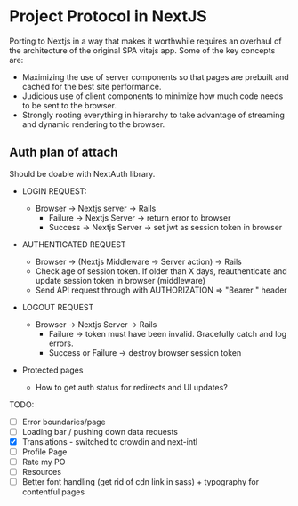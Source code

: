 # Project Protocol in NextJS

Porting to Nextjs in a way that makes it worthwhile requires an overhaul of the architecture of the original SPA vitejs app. Some of the key concepts are:

- Maximizing the use of server components so that pages are prebuilt and cached for the best site performance.
- Judicious use of client components to minimize how much code needs to be sent to the browser.
- Strongly rooting everything in hierarchy to take advantage of streaming and dynamic rendering to the browser.

## Auth plan of attach

Should be doable with NextAuth library.

- LOGIN REQUEST:

  - Browser -> Nextjs server -> Rails
    - Failure -> Nextjs Server -> return error to browser
    - Success -> Nextjs Server -> set jwt as session token in browser

- AUTHENTICATED REQUEST

  - Browser -> (Nextjs Middleware -> Server action) -> Rails
  - Check age of session token. If older than X days, reauthenticate and update session token in browser (middleware)
  - Send API request through with AUTHORIZATION => "Bearer <token>" header

- LOGOUT REQUEST

  - Browser -> Nextjs Server -> Rails
    - Failure -> token must have been invalid. Gracefully catch and log errors.
    - Success or Failure -> destroy browser session token

- Protected pages
  - How to get auth status for redirects and UI updates?

TODO:

- [ ] Error boundaries/page
- [ ] Loading bar / pushing down data requests
- [x] Translations - switched to crowdin and next-intl
- [ ] Profile Page
- [ ] Rate my PO
- [ ] Resources
- [ ] Better font handling (get rid of cdn link in sass) + typography for contentful pages
